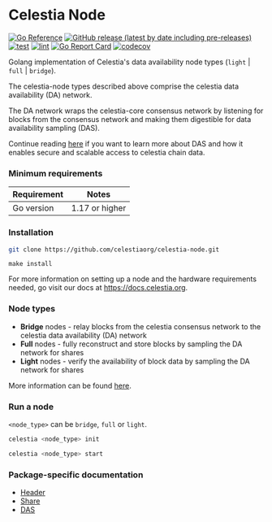 # Celestia Node

[![Go Reference](https://pkg.go.dev/badge/github.com/celestiaorg/celestia-node.svg)](https://pkg.go.dev/github.com/celestiaorg/celestia-node)
[![GitHub release (latest by date including pre-releases)](https://img.shields.io/github/v/release/celestiaorg/celestia-node)](https://github.com/celestiaorg/celestia-node/releases/latest)
[![test](https://github.com/celestiaorg/celestia-node/actions/workflows/test.yml/badge.svg)](https://github.com/celestiaorg/celestia-node/actions/workflows/test.yml)
[![lint](https://github.com/celestiaorg/celestia-node/actions/workflows/lint.yml/badge.svg)](https://github.com/celestiaorg/celestia-node/actions/workflows/lint.yml)
[![Go Report Card](https://goreportcard.com/badge/github.com/celestiaorg/celestia-node)](https://goreportcard.com/report/github.com/celestiaorg/celestia-node)
[![codecov](https://codecov.io/gh/celestiaorg/celestia-node/branch/main/graph/badge.svg?token=CWGA4RLDS9)](https://codecov.io/gh/celestiaorg/celestia-node)


Golang implementation of Celestia's data availability node types (`light` | `full` | `bridge`).

The celestia-node types described above comprise the celestia data availability (DA) network. 

The DA network wraps the celestia-core consensus network by listening for blocks from the consensus 
network and making them digestible for data availability sampling (DAS). 

Continue reading [here](https://blog.celestia.org/celestia-mvp-release-data-availability-sampling-light-clients)
if you want to learn more about DAS and how it enables secure and scalable access to celestia chain data.

### Minimum requirements

| Requirement | Notes            |
|-------------|------------------|
| Go version  | 1.17 or higher   |

### Installation

```sh
git clone https://github.com/celestiaorg/celestia-node.git 
```
```
make install
```

For more information on setting up a node and the hardware requirements needed, go visit our docs at 
https://docs.celestia.org.

### Node types
* **Bridge** nodes - relay blocks from the celestia consensus network to the celestia data availability 
(DA) network
* **Full** nodes - fully reconstruct and store blocks by sampling the DA network for shares
* **Light** nodes - verify the availability of block data by sampling the DA network for shares

More information can be found [here](https://github.com/celestiaorg/celestia-node/blob/main/docs/adr/adr-003-march2022-testnet.md#legend).

### Run a node

`<node_type>` can be `bridge`, `full` or `light`.

```sh
celestia <node_type> init 
```
```sh
celestia <node_type> start
``` 

### Package-specific documentation
* [Header](./service/header/doc.go)
* [Share](./service/share/doc.go)
* [DAS](./das/doc.go)
